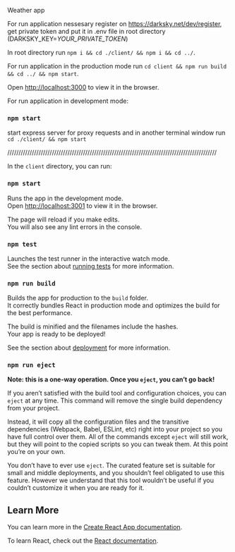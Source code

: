 Weather app

For run application nessesary register on https://darksky.net/dev/register, get private token and put it in .env file in root directory (DARKSKY_KEY=*YOUR_PRIVATE_TOKEN*)

In root directory run `npm i && cd ./client/ && npm i && cd ../`.

For run application in the production mode run `cd client && npm run build && cd ../ && npm start`.

Open [http://localhost:3000](http://localhost:3000) to view it in the browser.



For run application in development mode:

### `npm start`

start express server for proxy requests and in another terminal window run `cd ./client/ && npm start`


//////////////////////////////////////////////////////////////////////////////////////////////

In the `client` directory, you can run:

### `npm start`

Runs the app in the development mode.<br>
Open [http://localhost:3001](http://localhost:3000) to view it in the browser.

The page will reload if you make edits.<br>
You will also see any lint errors in the console.

### `npm test`

Launches the test runner in the interactive watch mode.<br>
See the section about [running tests](https://facebook.github.io/create-react-app/docs/running-tests) for more information.

### `npm run build`

Builds the app for production to the `build` folder.<br>
It correctly bundles React in production mode and optimizes the build for the best performance.

The build is minified and the filenames include the hashes.<br>
Your app is ready to be deployed!

See the section about [deployment](https://facebook.github.io/create-react-app/docs/deployment) for more information.

### `npm run eject`

**Note: this is a one-way operation. Once you `eject`, you can’t go back!**

If you aren’t satisfied with the build tool and configuration choices, you can `eject` at any time. This command will remove the single build dependency from your project.

Instead, it will copy all the configuration files and the transitive dependencies (Webpack, Babel, ESLint, etc) right into your project so you have full control over them. All of the commands except `eject` will still work, but they will point to the copied scripts so you can tweak them. At this point you’re on your own.

You don’t have to ever use `eject`. The curated feature set is suitable for small and middle deployments, and you shouldn’t feel obligated to use this feature. However we understand that this tool wouldn’t be useful if you couldn’t customize it when you are ready for it.

## Learn More

You can learn more in the [Create React App documentation](https://facebook.github.io/create-react-app/docs/getting-started).

To learn React, check out the [React documentation](https://reactjs.org/).
